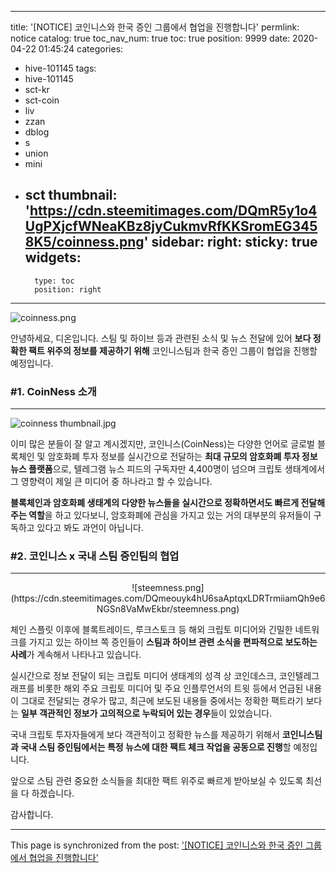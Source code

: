 
---
title: '[NOTICE] 코인니스와 한국 증인 그룹에서 협업을 진행합니다'
permlink: notice
catalog: true
toc_nav_num: true
toc: true
position: 9999
date: 2020-04-22 01:45:24
categories:
- hive-101145
tags:
- hive-101145
- sct-kr
- sct-coin
- liv
- zzan
- dblog
- s
- union
- mini
- sct
thumbnail: 'https://cdn.steemitimages.com/DQmR5y1o4UgPXjcfWNeaKBz8jyCukmvRfKKSromEG3458K5/coinness.png'
sidebar:
    right:
        sticky: true
widgets:
    -
        type: toc
        position: right
---


![coinness.png](https://cdn.steemitimages.com/DQmR5y1o4UgPXjcfWNeaKBz8jyCukmvRfKKSromEG3458K5/coinness.png)

안녕하세요, 디온입니다. 스팀 및 하이브 등과 관련된 소식 및 뉴스 전달에 있어 **보다 정확한 팩트 위주의 정보를 제공하기 위해** 코인니스팀과 한국 증인 그룹이 협업을 진행할 예정입니다.


### #1. CoinNess 소개
---
![coinness thumbnail.jpg](https://cdn.steemitimages.com/DQmPQfYDXWMvLmrZdjmqVNHPBbUjAVNDR35doievhenyAHY/coinness%20thumbnail.jpg) 

이미 많은 분들이 잘 알고 계시겠지만, 코인니스(CoinNess)는 다양한 언어로 글로벌 블록체인 및 암호화폐 투자 정보를 실시간으로 전달하는 **최대 규모의 암호화폐 투자 정보 뉴스 플랫폼**으로, 텔레그램 뉴스 피드의 구독자만 4,400명이 넘으며 크립토 생태계에서 그 영향력이 제일 큰 미디어 중 하나라고 할 수 있습니다.

**블록체인과 암호화폐 생태계의 다양한 뉴스들을 실시간으로 정확하면서도 빠르게 전달해주는 역할**을 하고 있다보니, 암호화폐에 관심을 가지고 있는 거의 대부분의 유저들이 구독하고 있다고 봐도 과언이 아닙니다.

### #2. 코인니스 x 국내 스팀 증인팀의 협업
---

<center>![steemness.png](https://cdn.steemitimages.com/DQmeouyk4hU6saAptqxLDRTrmiiamQh9e6NGSn8VaMwEkbr/steemness.png)</center>

체인 스플릿 이후에 블록트레이드, 루크스토크 등 해외 크립토 미디어와 긴밀한 네트워크를 가지고 있는 하이브 쪽 증인들이 **스팀과 하이브 관련 소식을 편파적으로 보도하는 사례**가 계속해서 나타나고 있습니다.

실시간으로 정보 전달이 되는 크립토 미디어 생태계의 성격 상 코인데스크, 코인텔레그래프를 비롯한 해외 주요 크립토 미디어 및 주요 인플루언서의 트윗 등에서 언급된 내용이 그대로 전달되는 경우가 많고, 최근에 보도된 내용들 중에서는 정확한 팩트라기 보다는 **일부 객관적인 정보가 고의적으로 누락되어 있는 경우**들이 있었습니다.

국내 크립토 투자자들에게 보다 객관적이고 정확한 뉴스를 제공하기 위해서 **코인니스팀과 국내 스팀 증인팀에서는 특정 뉴스에 대한 팩트 체크 작업을 공동으로 진행**할 예정입니다.

앞으로 스팀 관련 중요한 소식들을 최대한 팩트 위주로 빠르게 받아보실 수 있도록 최선을 다 하겠습니다.

감사합니다.

- - -

This page is synchronized from the post: ['[NOTICE] 코인니스와 한국 증인 그룹에서 협업을 진행합니다'](https://steemit.com/@donekim/notice)
